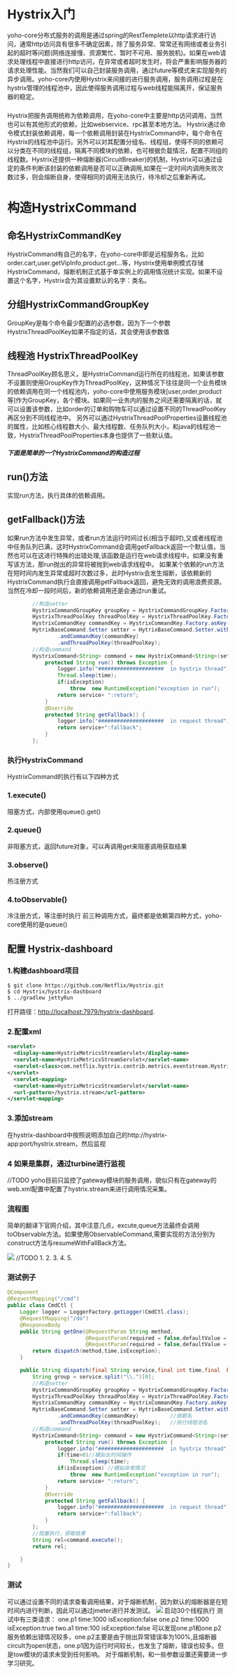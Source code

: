# Hystrix入门
yoho-core分布式服务的调用是通过spring的RestTemplete以http请求进行访问，通常http访问具有很多不确定因素，除了服务异常、常常还有网络或者业务引起的超时等问题(网络连接慢、资源繁忙、暂时不可用、服务脱机)。如果在web请求处理线程中直接进行http访问，在异常或者超时发生时，将会严重影响服务器的请求处理性能。当然我们可以自己封装服务调用，通过future等模式来实现服务的异步调用。yoho-core内使用Hystrix来间接的进行服务调用，服务调用过程是在hystrix管理的线程池中，因此使得服务调用过程与web线程能隔离开，保证服务器的稳定。
### 
Hystrix把服务调用统称为依赖调用，在yoho-core中主要是http访问调用，当然也可以有其他形式的依赖，比如webservice、rpc甚至本地方法。
Hystrix通过命令模式封装依赖调用，每一个依赖调用封装在HystrixCommand中，每个命令在Hystrix的线程池中运行。另外可以对其配置分组名、线程组，使得不同的依赖可以分类在不同的线程组，隔离不同模块的依赖，也可根据负载情况，配置不同组的线程数。Hystrix还提供一种熔断器(CircuitBreaker)的机制，Hystrix可以通过设定的条件判断该封装的依赖调用是否可以正确调用,如果在一定时间内调用失败次数过多，则会熔断自身，使得相同的调用无法执行，待冷却之后重新再试。

# 构造HystrixCommand
## 命名HystrixCommandKey
HystrixCommand有自己的名字，在yoho-core中即是远程服务名，比如order.cart,user.getVipInfo,product.get...等，Hystrix使用单例模式存储HystrixCommand，熔断机制正式基于单实例上的调用情况统计实现。如果不设置这个名字，Hystrix会为其设置默认的名字：类名。
## 分组HystrixCommandGroupKey
GroupKey是每个命令最少配置的必选参数，因为下一个参数HystrixThreadPoolKey如果不指定的话，其会使用该参数值
## 线程池 HystrixThreadPoolKey
ThreadPoolKey顾名思义，是HystrixCommand运行所在的线程池，如果该参数不设置则使用GroupKey作为ThreadPoolKey，这种情况下往往是同一个业务模块的依赖调用在同一个线程池内，yoho-core中使用服务模块[user,order,product等]作为GroupKey，各个模块。如果同一业务内的服务之间还需要隔离的话，就可以设置该参数，比如order的订单和购物车可以通过设置不同的ThreadPoolKey再区分到不同线程池中。
另外可以通过HystrixThreadPoolProperties设置线程池的属性，比如核心线程数大小、最大线程数、任务队列大小，和java的线程池一致，HystrixThreadPoolProperties本身也提供了一些默认值。

##### 下面是简单的一个HystrixCommand的构造过程
## run()方法
实现run方法，执行具体的依赖调用。
## getFallback()方法
如果run方法中发生异常，或者run方法运行时间过长(相当于超时),又或者线程池中任务队列已满，这时HystrixCommand会调用getFallback返回一个默认值，当然也可以在这进行特殊的出错处理,该函数是运行在web请求线程中。如果没有重写该方法，那run抛出的异常将被抛到web请求线程中。
如果某个依赖的run方法在短时间内发生异常或超时次数过多，此时Hystrix会发生熔断，该依赖新的HystrixCommand执行会直接调用getFallback返回，避免无效的调用浪费资源。当然在冷却一段时间后，新的依赖调用还是会通过run重试。
```java
		//构造setter
        HystrixCommandGroupKey groupKey = HystrixCommandGroupKey.Factory.asKey(group);
        HystrixThreadPoolKey threadPoolKey = HystrixThreadPoolKey.Factory.asKey(group);
        HystrixCommandKey commandKey = HystrixCommandKey.Factory.asKey(service);
        HytrixBaseCommand.Setter setter = HytrixBaseCommand.Setter.withGroupKey(groupKey)
                .andCommandKey(commandKey)
                .andThreadPoolKey(threadPoolKey);
        //构造command
        HystrixCommand<String> command = new HystrixCommand<String>(setter) {
            protected String run() throws Exception {
                logger.info("#####################  in hystrix thread");
                Thread.sleep(time);
                if(isException)
                    throw  new RuntimeException("exception in run");
                return service+ ":return";
            }
            @Override
            protected String getFallback() {
                logger.info("#####################  in request thread");
                return service+":fallback";
            }
        };
```


### 执行HystrixCommand
HystrixCommand的执行有以下四种方式
### 1.execute() 
 阻塞方式，内部使用queue().get()
### 2.queue() 
 非阻塞方式，返回future对象，可以再调用get来阻塞调用获取结果
### 3.observe()  
热注册方式
### 4.toObservable()  
冷注册方式，等注册时执行
前三种调用方式，最终都是依赖第四种方式，yoho-core使用的是queue()


## 配置 Hystrix-dashboard
### 1.构建dashboard项目
```
$ git clone https://github.com/Netflix/Hystrix.git
$ cd Hystrix/hystrix-dashboard
$ ../gradlew jettyRun
```
打开路径：[http://localhost:7979/hystrix-dashboard](http://localhost:7979/hystrix-dashboard).
### 2.配置xml
```xml
<servlet>  
  <display-name>HystrixMetricsStreamServlet</display-name>  
  <servlet-name>HystrixMetricsStreamServlet</servlet-name>  
  <servlet-class>com.netflix.hystrix.contrib.metrics.eventstream.HystrixMetricsStreamServlet</servlet-class>
</servlet>
  <servlet-mapping>  
  <servlet-name>HystrixMetricsStreamServlet</servlet-name>  
  <url-pattern>/hystrix.stream</url-pattern>
</servlet-mapping>
```

### 3.添加stream
在hystrix-dashboard中按照说明添加自己的http://hystrix-app:port/hystrix.stream，然后监视

### 4 如果是集群，通过turbine进行监视
//TODO
yoho目前只监控了gateway模块的服务调用，貌似只有在gateway的web.xml配置中配置了hystrix.stream来进行调用情况采集。

### 流程图
简单的翻译下官网介绍，其中注意几点，excute,queue方法最终会调用toObservable方法。如果使用ObservableCommand,需要实现的方法分别为construct方法与resumeWithFallBack方法。

![](PIC/hystrix_flow.png)
//TODO
1.
2.
3.
4.
5.

### 测试例子
``` java
@Component
@RequestMapping("/cmd")
public class CmdCtl {
    Logger logger = LoggerFactory.getLogger(CmdCtl.class);
    @RequestMapping("/do")
    @ResponseBody
    public String getOne(@RequestParam String method,
                         @RequestParam(required = false,defaultValue = "0") Integer time,
                         @RequestParam(required = false,defaultValue = "false") Boolean isException) {
        return dispatch(method,time,isException);
    }

    public String dispatch(final String service,final int time,final  boolean isException) {
        String group = service.split("\\.")[0];
        //构造setter
        HystrixCommandGroupKey groupKey = HystrixCommandGroupKey.Factory.asKey(group);
        HystrixThreadPoolKey threadPoolKey = HystrixThreadPoolKey.Factory.asKey(group);
        HystrixCommandKey commandKey = HystrixCommandKey.Factory.asKey(service);
        HytrixBaseCommand.Setter setter = HytrixBaseCommand.Setter.withGroupKey(groupKey)  //分组名
                .andCommandKey(commandKey)          //依赖名
                .andThreadPoolKey(threadPoolKey);   //执行线程池名
        //构造command
        HystrixCommand<String> command = new HystrixCommand<String>(setter) {
            protected String run() throws Exception {
                logger.info("#####################  in hystrix thread");
                if(time>0)//模拟长时间操作
                    Thread.sleep(time);
                if(isException) //模拟异常情况
                    throw  new RuntimeException("exception in run");
                return service+ ":return";
            }
            @Override
            protected String getFallback() {
                logger.info("#####################  in request thread");
                return service+":fallback";
            }
        };
        //阻塞执行，获取结果
        String rel=command.execute();
        return rel;

    }
}
``` 
### 测试
可以通过设置不同的请求查看调用结果，对于熔断机制，因为默认的熔断器是在短时间内进行判断，因此可以通过jmeter进行并发测试。
![](PIC/hystrix_test.png)
启动30个线程执行
测试中有三类请求：
one.p1 time:1000 isException:false
one.p2 time:1000  isException:true
two.a1 time:100 isException:false
可以发现one.p1和one.p2 服务依赖出错情况较多，one.p2主要是由于抛出异常错误率为100%,且熔断器circult为open状态，one.p1因为运行时间较长，也发生了熔断，错误也较多。但是tow模块的请求未受到任何影响。
对于熔断机制，和一些参数设置还需要进一步学习研究。